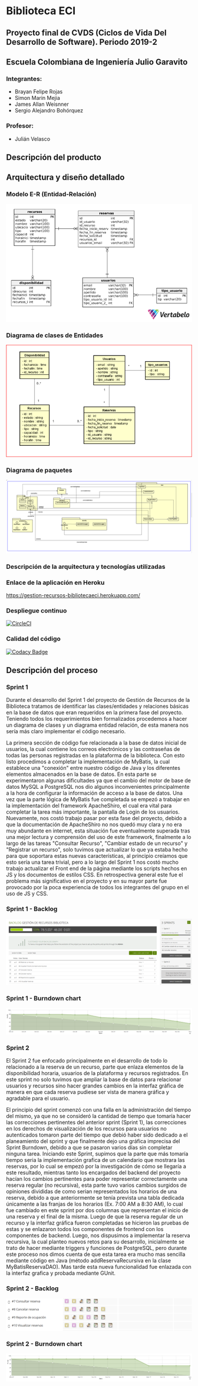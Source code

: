 ﻿# Biblioteca ECI
## Proyecto final de CVDS (Ciclos de Vida Del Desarrollo de Software). Periodo 2019-2
## Escuela Colombiana de Ingeniería Julio Garavito

### Integrantes:
* Brayan Felipe Rojas
* Simon Marin Mejia
* James Allan Weisnner
* Sergio Alejandro Bohórquez 

### Profesor:
* Julián Velasco


## Descripción del producto

## Arquitectura y diseño detallado

### Modelo E-R (Entidad-Relación)
![Modelo E-R](https://github.com/2019-2-PROYCVDS-WILDCAT/Proyecto_CVDS/blob/master/img/ModeloER3.png)
### Diagrama de clases de Entidades
![Diagrama de clases](https://github.com/2019-2-PROYCVDS-WILDCAT/Proyecto_CVDS/blob/master/img/DClasesA.png)
### Diagrama de paquetes
![Diagrama de clases](https://github.com/2019-2-PROYCVDS-WILDCAT/Proyecto_CVDS/blob/master/img/DiagramaPaquetes.png)
### Descripción de la arquitectura y tecnologías utilizadas
### Enlace de la aplicación en Heroku

https://gestion-recursos-bibliotecaeci.herokuapp.com/

### Despliegue continuo

[![CircleCI](https://circleci.com/gh/2019-2-PROYCVDS-WILDCAT/Proyecto_CVDS.svg?style=svg)](https://circleci.com/gh/2019-2-PROYCVDS-WILDCAT/Proyecto_CVDS)

### Calidad del código
[![Codacy Badge](https://api.codacy.com/project/badge/Grade/96529c2ddd674254b403a423975f8402)](https://www.codacy.com/manual/SimonMarinM/Proyecto_CVDS?utm_source=github.com&amp;utm_medium=referral&amp;utm_content=2019-2-PROYCVDS-WILDCAT/Proyecto_CVDS&amp;utm_campaign=Badge_Grade)

## Descripción del proceso

### Sprint 1
Durante el desarrollo del Sprint 1 del proyecto de Gestión de Recursos de la Biblioteca tratamos de identificar las clases/entidades y relaciones básicas en la base de datos que eran requeridos en la primera fase del proyecto. Teniendo todos los requerimientos bien formalizados procedemos a hacer un diagrama de clases y un diagrama entidad relación, de esta manera nos sería más claro implementar el código necesario.

La primera sección de código fue relacionada a la base de datos inicial de usuarios, la cual contiene los correos electrónicos y las contraseñas de todas las personas registradas en la plataforma de la biblioteca. Con esto listo procedimos a completar la implementación de MyBatis, la cual establece una "conexión" entre nuestro código de Java y los diferentes elementos almacenados en la base de datos. En esta parte se experimentaron algunas dificultades ya que el cambio del motor de base de datos MySQL a PostgreSQL nos dio algunos inconvenientes principalmente a la hora de configurar la información de acceso a la base de datos.
Una vez que la parte lógica de MyBatis fue completada se empezó a trabajar en la implementación del framework ApacheShiro, el cual era vital para completar la tarea más importante, la pantalla de Login de los usuarios. Nuevamente, nos costó trabajo pasar por esta fase del proyecto, debido a que la documentación de ApacheShiro no nos quedó muy clara y no era muy abundante en internet, esta situación fue eventualmente superada tras una mejor lectura y comprensión del uso de este framework, finalmente a lo largo de las tareas "Consultar Recurso", "Cambiar estado de un recurso" y "Registrar un recurso", solo tuvimos que actualizar lo que ya estaba hecho para que soportara estas nuevas características, al principio creíamos que esto sería una tarea trivial, pero a lo largo del Sprint 1 nos costó mucho trabajo actualizar el Front end de la página mediante los scripts hechos en JS y los documentos de estilos CSS. En retrospectiva general este fue el problema más significativo en el proyecto y en su mayor parte fue provocado por la poca experiencia de todos los integrantes del grupo en el uso de JS y CSS.

### Sprint 1 - Backlog

![Sprint Backlog](https://github.com/2019-2-PROYCVDS-WILDCAT/Proyecto_CVDS/blob/master/img/sprint%201%20backlog.PNG)

### Sprint 1 - Burndown chart

![Sprint Burndown chart](https://github.com/2019-2-PROYCVDS-WILDCAT/Proyecto_CVDS/blob/master/img/sprint%201%20burndown%20chart.PNG)

### Sprint 2
El Sprint 2 fue enfocado principalmente en el desarrollo de todo lo relacionado a la reserva de un recurso, parte que enlaza elementos de la disponibilidad horaria, usuarios de la plataforma y recursos registrados. En este sprint no solo tuvimos que ampliar la base de datos para relacionar usuarios y recursos sino hacer grandes cambios en la interfaz gráfica de manera en que cada reserva pudiese ser vista de manera gráfica y agradable para el usuario.

El principio del sprint comenzó con una falla en la administración del tiempo del mismo, ya que no se consideró la cantidad de tiempo que tomaría hacer las correcciones pertinentes del anterior sprint (Sprint 1), las correcciones en los derechos de visualización de los recursos para usuarios no autenticados tomaron parte del tiempo que debió haber sido dedicado a el planeamiento del sprint y que finalmente dejo una gráfica imprecisa del Sprint Burndown, debido a que se pasaron varios días sin completar ninguna tarea.
Iniciando este Sprint, supimos que la parte que más tomaría tiempo seria la implementación grafica de un calendario que mostrara las reservas, por lo cual se empezó por la investigación de cómo se llegaría a este resultado, mientras tanto los encargados del backend del proyecto hacían los cambios pertinentes para poder representar correctamente una reserva regular (no recursiva), esta parte tuvo varios cambios surgidos de opiniones divididas de como serian representados los horarios de una reserva, debido a que anteriormente se tenía prevista una tabla dedicada únicamente a las franjas de los horarios (Ex. 7:00 AM a 8:30 AM), lo cual fue cambiado en este sprint por dos columnas que representan el inicio de una reserva y el final de la misma. Luego de que la reserva regular de un recurso y la interfaz gráfica fueron completadas se hicieron las pruebas de estas y se enlazaron todos los componentes de frontend con los componentes de backend. Luego, nos dispusimos a implementar la reserva recursiva, la cual planteo nuevos retos para su desarrollo, inicialmente se trato de hacer mediante triggers y funciones de PostgreSQL, pero durante este proceso nos dimos cuenta de que esta tarea era mucho mas sencilla mediante código en Java (método addReservaRecursiva en la clase MyBatisReservaDAO). Mas tarde esta nueva funcionalidad fue enlazada con la interfaz grafica y probada mediante GUnit.


### Sprint 2 - Backlog

![Sprint2 Backlog](https://github.com/2019-2-PROYCVDS-WILDCAT/Proyecto_CVDS/blob/master/img/Sprint%202%20Backlog.PNG)

### Sprint 2 - Burndown chart

![Sprint2 Burndown chart](https://github.com/2019-2-PROYCVDS-WILDCAT/Proyecto_CVDS/blob/master/img/Sprint%202%20Burndown%20chart.PNG)





